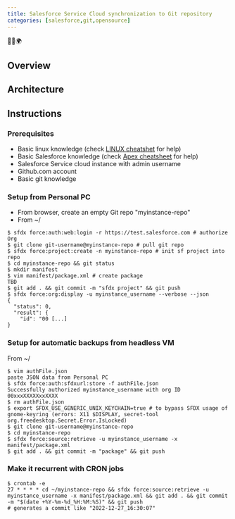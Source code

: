 ```yaml
---
title: Salesforce Service Cloud synchronization to Git repository
categories: [salesforce,git,opensource]
---
```


<p class="text-center">🐍👑🌍</p>

<!--more-->

## Overview

## Architecture

## Instructions

### Prerequisites

- Basic linux knowledge (check [LINUX cheatshet](/2018/12/unix-cheatsheet) for help)
- Basic Salesforce knowledge (check [Apex cheatsheet](2021/06/salesforce-apex-cheatsheet) for help)
- Salesforce Service cloud instance with admin username
- Github.com account
- Basic git knowledge

### Setup from Personal PC

- From browser, create an empty Git repo "myinstance-repo"
- From ~/

```console
$ sfdx force:auth:web:login -r https://test.salesforce.com # authorize Org
$ git clone git-username@myinstance-repo # pull git repo
$ sfdx force:project:create -n myinstance-repo # init sf project into repo
$ cd myinstance-repo && git status
$ mkdir manifest
$ vim manifest/package.xml # create package
TBD
$ git add . && git commit -m "sfdx project" && git push
$ sfdx force:org:display -u myinstance_username --verbose --json
{
  "status": 0,
  "result": {
    "id": "00 [...]
}
```

### Setup for automatic backups from headless VM

From ~/
```console
$ vim authFile.json
paste JSON data from Personal PC
$ sfdx force:auth:sfdxurl:store -f authFile.json
Successfully authorized myinstance_username with org ID 00xxxXXXXXxxXXXX
$ rm authFile.json
$ export SFDX_USE_GENERIC_UNIX_KEYCHAIN=true # to bypass SFDX usage of gnome-keyring (errors: X11 $DISPLAY, secret-tool org.freedesktop.Secret.Error.IsLocked)
$ git clone git-username@myinstance-repo
$ cd myinstance-repo
$ sfdx force:source:retrieve -u myinstance_username -x manifest/package.xml
$ git add . && git commit -m "package" && git push
```

### Make it recurrent with CRON jobs

```console
$ crontab -e
27 * * * * cd ~/myinstance-repo && sfdx force:source:retrieve -u myinstance_username -x manifest/package.xml && git add . && git commit -m "$(date +%Y-%m-%d_%H:%M:%S)" && git push
# generates a commit like "2022-12-27_16:30:07"
```
